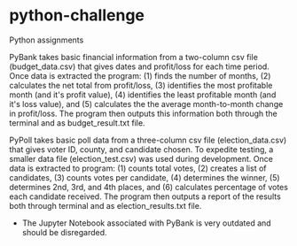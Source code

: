 # python-challenge
Python assignments

PyBank takes basic financial information from a two-column csv file (budget_data.csv) that gives dates and profit/loss for each time period.
Once data is extracted the program: (1) finds the number of months, (2) calculates the net total from profit/loss, 
(3) identifies the most profitable month (and it's profit value), (4) identifies the least profitable month (and it's loss value),
and (5) calculates the the average month-to-month change in profit/loss.
The program then outputs this information both through the terminal and as budget_result.txt file.

PyPoll takes basic poll data from a three-column csv file (election_data.csv) that gives voter ID, county, and candidate chosen.
To expedite testing, a smaller data file (election_test.csv) was used during development.
Once data is extracted to program: (1) counts total votes, (2) creates a list of candidates, (3) counts votes per candidate, 
(4) determines the winner, (5) determines 2nd, 3rd, and 4th places, and (6) calculates percentage of votes each candidate received.
The program then outputs a report of the results both through terminal and as election_results.txt file.

* The Jupyter Notebook associated with PyBank is very outdated and should be disregarded.
